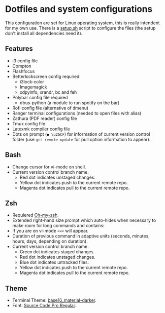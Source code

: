 # Dotfiles and system configurations

This configuration are set for Linux operating system, this is really intendent for my own use.  There is a [setup.sh](https://github.com/fredo0522/Dotfiles/blob/master/setup.sh) script to configure the files (the setup don't install all dependencies need it).

## Features
* i3 config file
* Compton
* Flashfocus
* Betterlockscreen config required
	* i3lock-color
	* Imagemagick
	* xdpyinfo, xrandr, bc and feh
* Polybar config file required
	* dbus-python (a module to run spotify on the bar)
* Rofi config file (alternative of dmenu)
* Ranger terminal configurations (needed to open files with alias)
* Zathura (PDF reader) config file
* Tmux config file
* Latexmk compiler config file
* Dots on prompt (`● \u25CF`) for information of current version control folder (use `git remote update` for pull option information to appear).

## Bash
* Change cursor for vi-mode on shell.
* Current version control branch name.
	* Red dot indicates unstaged changes.
	* Yellow dot indicates push to the current remote repo.
	* Magenta dot indicates pull to the current remote repo.
	
## Zsh
* Requiered [Oh-my-zsh](https://github.com/robbyrussell/oh-my-zsh).
* Extended right-hand size prompt which auto-hides when necessary to make room for long commands and contains:
* If you are on vi-mode `<<<` will appear.
* Duration of previous command in adaptive units (seconds, minutes, hours, days, depending on duration).
* Current version control branch name.
	* Green dot indicates staged changes.
	* Red dot indicates unstaged changes.
	* Blue dot indicates untracked files.
	* Yellow dot indicates push to the current remote repo.
	* Magenta dot indicates pull to the current remote repo.

## Theme
   * Terminal Theme: [base16_material-darker](https://github.com/chriskempson/base16-shell).
   * Font: [Source Code Pro Regular](https://github.com/adobe-fonts/source-code-pro).

